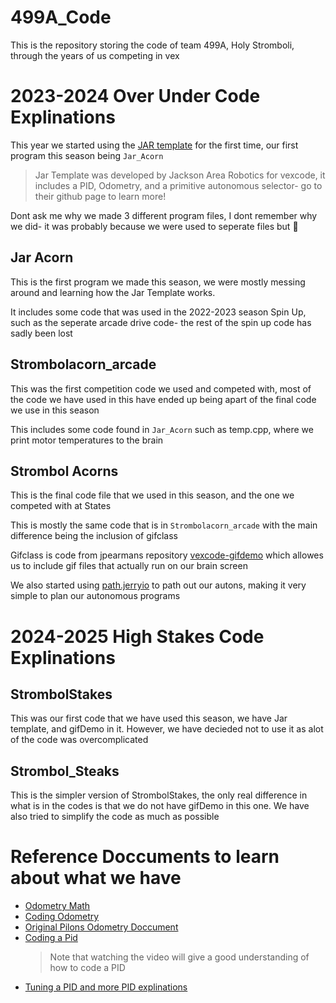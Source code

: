 # 499A_Code
This is the repository storing the code of team 499A, Holy Stromboli, through the years of us competing in vex

# 2023-2024 Over Under Code Explinations
This year we started using the [JAR template](https://github.com/JacksonAreaRobotics/JAR-Template) for the first time, our first program this season being `Jar_Acorn`
> Jar Template was developed by Jackson Area Robotics for vexcode, it includes a PID, Odometry, and a primitive autonomous selector- go to their github page to learn more!<br>

Dont ask me why we made 3 different program files, I dont remember why we did- it was probably because we were used to seperate files but 🤷
## Jar Acorn

This is the first program we made this season, we were mostly messing around and learning how the Jar Template works.

It includes some code that was used in the 2022-2023 season Spin Up, such as the seperate arcade drive code- the rest of the spin up code has sadly been lost

## Strombolacorn_arcade
This was the first competition code we used and competed with, most of the code we have used in this have ended up being apart of the final code we use in this season

This includes some code found in `Jar_Acorn` such as temp.cpp, where we print motor temperatures to the brain

## Strombol Acorns

This is the final code file that we used in this season, and the one we competed with at States

This is mostly the same code that is in `Strombolacorn_arcade` with the main difference being the inclusion of gifclass

Gifclass is code from  jpearmans repository [vexcode-gifdemo](https://github.com/jpearman/vexcode-gifdemo) which allowes us to include gif files that actually run on our brain screen

We also started using [path.jerryio](https://path.jerryio.com) to path out our autons, making it very simple to plan our autonomous programs

# 2024-2025 High Stakes Code Explinations

## StrombolStakes
This was our first code that we have used this season, we have Jar template, and gifDemo in it. However, we have decieded not to use it as alot of the code was overcomplicated

## Strombol_Steaks
This is the simpler version of StrombolStakes, the only real difference in what is in the codes is that we do not have gifDemo in this one. We have also tried to simplify the code as much as possible

# Reference Doccuments to learn about what we have
- [Odometry Math](https://wiki.purduesigbots.com/software/odometry)
- [Coding Odometry](https://gist.github.com/Tropix126/7fbf7d1b3ede557b76f3656db8af3fd3)
- [Original Pilons Odometry Doccument](http://thepilons.ca/wp-content/uploads/2018/10/Tracking.pdf)
- [Coding a Pid](https://www.vexforum.com/t/vexcode-pid-tutorial/73706)
  > Note that watching the video will give a good understanding of how to code a PID
- [Tuning a PID and more PID explinations](https://wiki.purduesigbots.com/software/control-algorithms/pid-controller)
